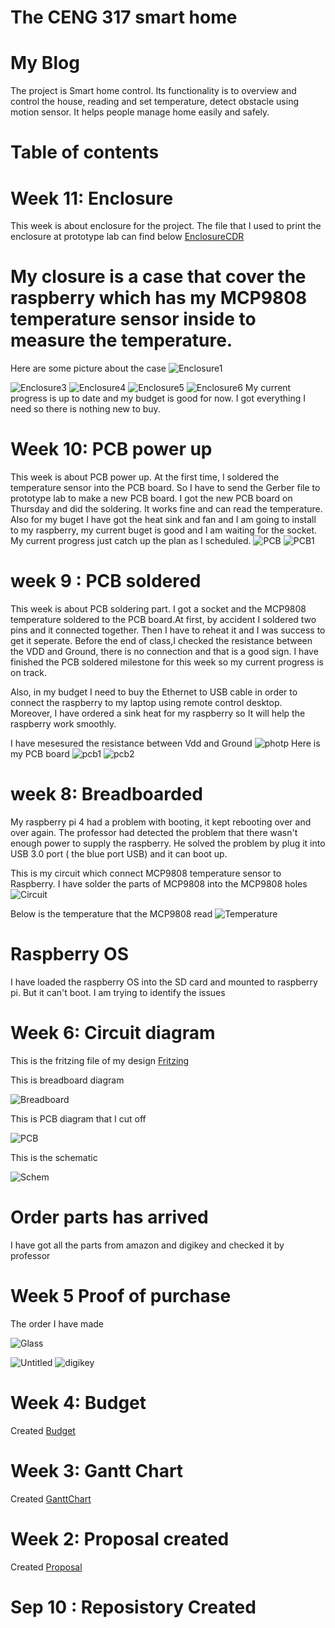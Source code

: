 
  
# The CENG 317 smart home
# My Blog

The project is Smart home control. Its functionality is to overview and control the house, reading and set temperature, detect obstacle using motion sensor. It helps people manage home easily and safely.  


# Table of contents
# Week 11: Enclosure 
This week is about enclosure for the project. The file that I used to print the enclosure at prototype lab can find below
[EnclosureCDR](https://github.com/diepbaoquy97/SmartHome/blob/master/BaoCorel17comple.cdr)
# My closure is a case that cover the raspberry which has my MCP9808 temperature sensor inside to measure the temperature.
Here are some picture about the case
![Enclosure1](/Images/Enclosure1.jpg)

![Enclosure3](/Images/Enclosure3.jpg)
![Enclosure4](/Images/Enclosure4.jpg)
![Enclosure5](/Images/Enclosure5.jpg)
![Enclosure6](/Images/Enclosure6.jpg)
My current progress is up to date and my budget is good for now. I got everything I need so there is nothing new to buy.
# Week 10: PCB power up
This week is about PCB power up. At the first time, I soldered the temperature sensor into the PCB board. So I have to send the Gerber file to prototype lab to make a new PCB board. I got the new PCB board on Thursday and did the soldering. It works fine and can read the temperature.
Also for my buget I have got the heat sink and fan and I am going to install to my raspberry, my current buget is good and I am waiting for the socket. My current progress just catch up the plan as I scheduled.
![PCB](/Images/PCBpower.jpg)
![PCB1](/Images/PCBpower1.jpg)
# week 9 : PCB soldered
This week is about PCB soldering part. I got a socket and the MCP9808 temperature soldered to the PCB board.At first, by accident I soldered two pins and it connected together. Then I have to reheat it and I was success to get it seperate. Before the end of class,I checked the resistance between the VDD and Ground, there is no connection and that is a good sign. I have finished the PCB soldered milestone for this week so my current progress is on track.

Also, in my budget I need to buy the Ethernet to USB cable in order to connect the raspberry to my laptop using remote control desktop. Moreover, I have ordered a sink heat for my raspberry so It will help the raspberry work smoothly. 

I have mesesured the resistance between Vdd and Ground 
![photp](/Images/74588254_454186628551166_6252909991368327168_n.jpg)
Here is my PCB board
![pcb1](/Images/PCB1.jpg)
![pcb2](/Images/PCB2.jpg)

 
# week 8: Breadboarded
My raspberry pi 4 had a problem with booting, it kept rebooting over and over again. The professor had detected the problem that there wasn't enough power to supply the raspberry. He solved the problem by plug it into USB 3.0 port ( the blue port USB) and it can boot up.

This is my circuit which connect MCP9808 temperature sensor to Raspberry. I have solder the parts of MCP9808 into the MCP9808 holes
![Circuit](/Images/Circuit.jpg)

Below is the temperature that the MCP9808 read
![Temperature](/Images/Temperature.png)

# Raspberry OS
I have loaded the raspberry OS into the SD card and mounted to raspberry pi. But it can't boot. I am trying to identify the issues
# Week 6: Circuit diagram


This is the fritzing file of my design [Fritzing](https://github.com/diepbaoquy97/SmartHome/blob/master/BaoQuyDiep-Latest.fzz)

This is breadboard diagram

![Breadboard](/Images/BaoQuyDiep-Latest_bb.png)


This is PCB diagram that I cut off

![PCB](/Images/BaoQuyDiep-Latest_pcb.png)


This is the schematic

![Schem](/Images/BaoQuyDiep-Latest_schem.png)

# Order parts has arrived
 I have got all the parts from amazon and digikey and checked it by professor
# Week 5 Proof of purchase
The order I have made

![Glass](/Images/Glass.png)

![Untitled](/Images/Untitled.png)
![digikey](/Images/digikey.png)


# Week 4: Budget
Created [Budget](https://github.com/diepbaoquy97/SmartHome/blob/master/PartsFor2SmartHome_(2).pdf)

# Week 3: Gantt Chart
Created [GanttChart](https://github.com/diepbaoquy97/SmartHome/blob/master/Gantt.xlsx)
# Week 2: Proposal created
Created [Proposal](https://github.com/diepbaoquy97/SmartHome/blob/master/Proposal.xlsx)

# Sep 10 : Reposistory Created



